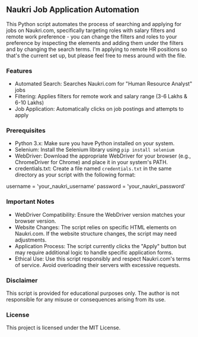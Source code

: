 ## Naukri Job Application Automation

This Python script automates the process of searching and applying for jobs on Naukri.com, specifically targeting roles with salary filters and remote work preference - you can change the filters and roles to your preference by inspecting the elements and adding them under the filters and by changing the search terms. 
I'm applying to remote HR positions so that's the current set up, but please feel free to mess around with the file.  

### Features

* Automated Search: Searches Naukri.com for "Human Resource Analyst" jobs
* Filtering: Applies filters for remote work and salary range (3-6 Lakhs & 6-10 Lakhs)
* Job Application: Automatically clicks on job postings and attempts to apply

### Prerequisites

* Python 3.x: Make sure you have Python installed on your system.
* Selenium: Install the Selenium library using `pip install selenium`
* WebDriver: Download the appropriate WebDriver for your browser (e.g., ChromeDriver for Chrome) and place it in your system's PATH.
* credentials.txt: Create a file named `credentials.txt` in the same directory as your script with the following format:


username = 'your_naukri_username'
password = 'your_naukri_password'

### Important Notes

* WebDriver Compatibility: Ensure the WebDriver version matches your browser version.
* Website Changes: The script relies on specific HTML elements on Naukri.com. If the website structure changes, the script may need adjustments.
* Application Process: The script currently clicks the "Apply" button but may require additional logic to handle specific application forms.
* Ethical Use: Use this script responsibly and respect Naukri.com's terms of service. Avoid overloading their servers with excessive requests.

### Disclaimer

This script is provided for educational purposes only. The author is not responsible for any misuse or consequences arising from its use.

### License

This project is licensed under the MIT License.
